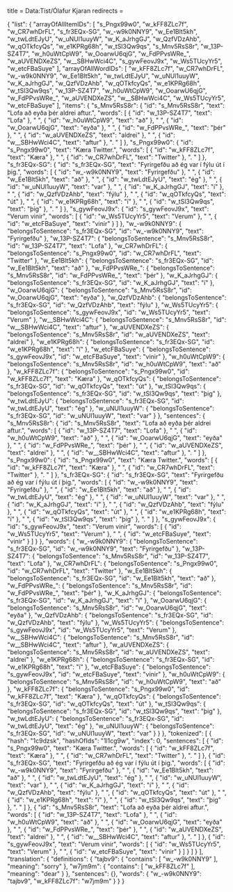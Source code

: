 title = Data:Tíst/Ólafur Kjaran
redirects =
>>>>

{
    "list": {
        "arrayOfAllItemIDs": [
            "s_Pngx99w0",
            "w_kFF8ZLc7f",
            "w_CR7whDrFL",
            "s_fr3EQx-SG",
            "w_-w9k0NNY9",
            "w_Ee1Blt5kh",
            "w_twLdtEJyU",
            "w_uNUl1uuyW",
            "w_K_aJrhgGJ",
            "w_QzfVDzAhb",
            "w_qOTkfcyQs",
            "w_e1KPRg68h",
            "w_tSl3Qw9qs",
            "s_Mnv5RsS8r",
            "w_13P-SZ4T7",
            "w_h0uWtCpW9",
            "w_OoarwU6qjG",
            "w_FdPPvsWRe_",
            "w_aUVENDXeZS",
            "w__SBHwWci4C",
            "s_gywFeovJ9x",
            "w_Ws5TUcyYr5",
            "w_etcFBaSuye"
        ],
        "arrayOfAllWordIDs": [
            "w_kFF8ZLc7f",
            "w_CR7whDrFL",
            "w_-w9k0NNY9",
            "w_Ee1Blt5kh",
            "w_twLdtEJyU",
            "w_uNUl1uuyW",
            "w_K_aJrhgGJ",
            "w_QzfVDzAhb",
            "w_qOTkfcyQs",
            "w_e1KPRg68h",
            "w_tSl3Qw9qs",
            "w_13P-SZ4T7",
            "w_h0uWtCpW9",
            "w_OoarwU6qjG",
            "w_FdPPvsWRe_",
            "w_aUVENDXeZS",
            "w__SBHwWci4C",
            "w_Ws5TUcyYr5",
            "w_etcFBaSuye"
        ],
        "items": {
            "s_Mnv5RsS8r": {
                "id": "s_Mnv5RsS8r",
                "text": "Lofa að eyða þér aldrei aftur.",
                "words": [
                    {
                        "id": "w_13P-SZ4T7",
                        "text": "Lofa"
                    },
                    " ",
                    {
                        "id": "w_h0uWtCpW9",
                        "text": "að"
                    },
                    " ",
                    {
                        "id": "w_OoarwU6qjG",
                        "text": "eyða"
                    },
                    " ",
                    {
                        "id": "w_FdPPvsWRe_",
                        "text": "þér"
                    },
                    " ",
                    {
                        "id": "w_aUVENDXeZS",
                        "text": "aldrei"
                    },
                    " ",
                    {
                        "id": "w__SBHwWci4C",
                        "text": "aftur"
                    },
                    ". "
                ]
            },
            "s_Pngx99w0": {
                "id": "s_Pngx99w0",
                "text": "Kæra Twitter.",
                "words": [
                    {
                        "id": "w_kFF8ZLc7f",
                        "text": "Kæra"
                    },
                    " ",
                    {
                        "id": "w_CR7whDrFL",
                        "text": "Twitter"
                    },
                    ". "
                ]
            },
            "s_fr3EQx-SG": {
                "id": "s_fr3EQx-SG",
                "text": "Fyrirgefðu að ég var í fýlu út í þig.",
                "words": [
                    {
                        "id": "w_-w9k0NNY9",
                        "text": "Fyrirgefðu"
                    },
                    " ",
                    {
                        "id": "w_Ee1Blt5kh",
                        "text": "að"
                    },
                    " ",
                    {
                        "id": "w_twLdtEJyU",
                        "text": "ég"
                    },
                    " ",
                    {
                        "id": "w_uNUl1uuyW",
                        "text": "var"
                    },
                    " ",
                    {
                        "id": "w_K_aJrhgGJ",
                        "text": "í"
                    },
                    " ",
                    {
                        "id": "w_QzfVDzAhb",
                        "text": "fýlu"
                    },
                    " ",
                    {
                        "id": "w_qOTkfcyQs",
                        "text": "út"
                    },
                    " ",
                    {
                        "id": "w_e1KPRg68h",
                        "text": "í"
                    },
                    " ",
                    {
                        "id": "w_tSl3Qw9qs",
                        "text": "þig"
                    },
                    ". "
                ]
            },
            "s_gywFeovJ9x": {
                "id": "s_gywFeovJ9x",
                "text": "Verum vinir",
                "words": [
                    {
                        "id": "w_Ws5TUcyYr5",
                        "text": "Verum"
                    },
                    " ",
                    {
                        "id": "w_etcFBaSuye",
                        "text": "vinir"
                    }
                ]
            },
            "w_-w9k0NNY9": {
                "belongsToSentence": "s_fr3EQx-SG",
                "id": "w_-w9k0NNY9",
                "text": "Fyrirgefðu"
            },
            "w_13P-SZ4T7": {
                "belongsToSentence": "s_Mnv5RsS8r",
                "id": "w_13P-SZ4T7",
                "text": "Lofa"
            },
            "w_CR7whDrFL": {
                "belongsToSentence": "s_Pngx99w0",
                "id": "w_CR7whDrFL",
                "text": "Twitter"
            },
            "w_Ee1Blt5kh": {
                "belongsToSentence": "s_fr3EQx-SG",
                "id": "w_Ee1Blt5kh",
                "text": "að"
            },
            "w_FdPPvsWRe_": {
                "belongsToSentence": "s_Mnv5RsS8r",
                "id": "w_FdPPvsWRe_",
                "text": "þér"
            },
            "w_K_aJrhgGJ": {
                "belongsToSentence": "s_fr3EQx-SG",
                "id": "w_K_aJrhgGJ",
                "text": "í"
            },
            "w_OoarwU6qjG": {
                "belongsToSentence": "s_Mnv5RsS8r",
                "id": "w_OoarwU6qjG",
                "text": "eyða"
            },
            "w_QzfVDzAhb": {
                "belongsToSentence": "s_fr3EQx-SG",
                "id": "w_QzfVDzAhb",
                "text": "fýlu"
            },
            "w_Ws5TUcyYr5": {
                "belongsToSentence": "s_gywFeovJ9x",
                "id": "w_Ws5TUcyYr5",
                "text": "Verum"
            },
            "w__SBHwWci4C": {
                "belongsToSentence": "s_Mnv5RsS8r",
                "id": "w__SBHwWci4C",
                "text": "aftur"
            },
            "w_aUVENDXeZS": {
                "belongsToSentence": "s_Mnv5RsS8r",
                "id": "w_aUVENDXeZS",
                "text": "aldrei"
            },
            "w_e1KPRg68h": {
                "belongsToSentence": "s_fr3EQx-SG",
                "id": "w_e1KPRg68h",
                "text": "í"
            },
            "w_etcFBaSuye": {
                "belongsToSentence": "s_gywFeovJ9x",
                "id": "w_etcFBaSuye",
                "text": "vinir"
            },
            "w_h0uWtCpW9": {
                "belongsToSentence": "s_Mnv5RsS8r",
                "id": "w_h0uWtCpW9",
                "text": "að"
            },
            "w_kFF8ZLc7f": {
                "belongsToSentence": "s_Pngx99w0",
                "id": "w_kFF8ZLc7f",
                "text": "Kæra"
            },
            "w_qOTkfcyQs": {
                "belongsToSentence": "s_fr3EQx-SG",
                "id": "w_qOTkfcyQs",
                "text": "út"
            },
            "w_tSl3Qw9qs": {
                "belongsToSentence": "s_fr3EQx-SG",
                "id": "w_tSl3Qw9qs",
                "text": "þig"
            },
            "w_twLdtEJyU": {
                "belongsToSentence": "s_fr3EQx-SG",
                "id": "w_twLdtEJyU",
                "text": "ég"
            },
            "w_uNUl1uuyW": {
                "belongsToSentence": "s_fr3EQx-SG",
                "id": "w_uNUl1uuyW",
                "text": "var"
            }
        },
        "sentences": {
            "s_Mnv5RsS8r": {
                "id": "s_Mnv5RsS8r",
                "text": "Lofa að eyða þér aldrei aftur.",
                "words": [
                    {
                        "id": "w_13P-SZ4T7",
                        "text": "Lofa"
                    },
                    " ",
                    {
                        "id": "w_h0uWtCpW9",
                        "text": "að"
                    },
                    " ",
                    {
                        "id": "w_OoarwU6qjG",
                        "text": "eyða"
                    },
                    " ",
                    {
                        "id": "w_FdPPvsWRe_",
                        "text": "þér"
                    },
                    " ",
                    {
                        "id": "w_aUVENDXeZS",
                        "text": "aldrei"
                    },
                    " ",
                    {
                        "id": "w__SBHwWci4C",
                        "text": "aftur"
                    },
                    ". "
                ]
            },
            "s_Pngx99w0": {
                "id": "s_Pngx99w0",
                "text": "Kæra Twitter.",
                "words": [
                    {
                        "id": "w_kFF8ZLc7f",
                        "text": "Kæra"
                    },
                    " ",
                    {
                        "id": "w_CR7whDrFL",
                        "text": "Twitter"
                    },
                    ". "
                ]
            },
            "s_fr3EQx-SG": {
                "id": "s_fr3EQx-SG",
                "text": "Fyrirgefðu að ég var í fýlu út í þig.",
                "words": [
                    {
                        "id": "w_-w9k0NNY9",
                        "text": "Fyrirgefðu"
                    },
                    " ",
                    {
                        "id": "w_Ee1Blt5kh",
                        "text": "að"
                    },
                    " ",
                    {
                        "id": "w_twLdtEJyU",
                        "text": "ég"
                    },
                    " ",
                    {
                        "id": "w_uNUl1uuyW",
                        "text": "var"
                    },
                    " ",
                    {
                        "id": "w_K_aJrhgGJ",
                        "text": "í"
                    },
                    " ",
                    {
                        "id": "w_QzfVDzAhb",
                        "text": "fýlu"
                    },
                    " ",
                    {
                        "id": "w_qOTkfcyQs",
                        "text": "út"
                    },
                    " ",
                    {
                        "id": "w_e1KPRg68h",
                        "text": "í"
                    },
                    " ",
                    {
                        "id": "w_tSl3Qw9qs",
                        "text": "þig"
                    },
                    ". "
                ]
            },
            "s_gywFeovJ9x": {
                "id": "s_gywFeovJ9x",
                "text": "Verum vinir",
                "words": [
                    {
                        "id": "w_Ws5TUcyYr5",
                        "text": "Verum"
                    },
                    " ",
                    {
                        "id": "w_etcFBaSuye",
                        "text": "vinir"
                    }
                ]
            }
        },
        "words": {
            "w_-w9k0NNY9": {
                "belongsToSentence": "s_fr3EQx-SG",
                "id": "w_-w9k0NNY9",
                "text": "Fyrirgefðu"
            },
            "w_13P-SZ4T7": {
                "belongsToSentence": "s_Mnv5RsS8r",
                "id": "w_13P-SZ4T7",
                "text": "Lofa"
            },
            "w_CR7whDrFL": {
                "belongsToSentence": "s_Pngx99w0",
                "id": "w_CR7whDrFL",
                "text": "Twitter"
            },
            "w_Ee1Blt5kh": {
                "belongsToSentence": "s_fr3EQx-SG",
                "id": "w_Ee1Blt5kh",
                "text": "að"
            },
            "w_FdPPvsWRe_": {
                "belongsToSentence": "s_Mnv5RsS8r",
                "id": "w_FdPPvsWRe_",
                "text": "þér"
            },
            "w_K_aJrhgGJ": {
                "belongsToSentence": "s_fr3EQx-SG",
                "id": "w_K_aJrhgGJ",
                "text": "í"
            },
            "w_OoarwU6qjG": {
                "belongsToSentence": "s_Mnv5RsS8r",
                "id": "w_OoarwU6qjG",
                "text": "eyða"
            },
            "w_QzfVDzAhb": {
                "belongsToSentence": "s_fr3EQx-SG",
                "id": "w_QzfVDzAhb",
                "text": "fýlu"
            },
            "w_Ws5TUcyYr5": {
                "belongsToSentence": "s_gywFeovJ9x",
                "id": "w_Ws5TUcyYr5",
                "text": "Verum"
            },
            "w__SBHwWci4C": {
                "belongsToSentence": "s_Mnv5RsS8r",
                "id": "w__SBHwWci4C",
                "text": "aftur"
            },
            "w_aUVENDXeZS": {
                "belongsToSentence": "s_Mnv5RsS8r",
                "id": "w_aUVENDXeZS",
                "text": "aldrei"
            },
            "w_e1KPRg68h": {
                "belongsToSentence": "s_fr3EQx-SG",
                "id": "w_e1KPRg68h",
                "text": "í"
            },
            "w_etcFBaSuye": {
                "belongsToSentence": "s_gywFeovJ9x",
                "id": "w_etcFBaSuye",
                "text": "vinir"
            },
            "w_h0uWtCpW9": {
                "belongsToSentence": "s_Mnv5RsS8r",
                "id": "w_h0uWtCpW9",
                "text": "að"
            },
            "w_kFF8ZLc7f": {
                "belongsToSentence": "s_Pngx99w0",
                "id": "w_kFF8ZLc7f",
                "text": "Kæra"
            },
            "w_qOTkfcyQs": {
                "belongsToSentence": "s_fr3EQx-SG",
                "id": "w_qOTkfcyQs",
                "text": "út"
            },
            "w_tSl3Qw9qs": {
                "belongsToSentence": "s_fr3EQx-SG",
                "id": "w_tSl3Qw9qs",
                "text": "þig"
            },
            "w_twLdtEJyU": {
                "belongsToSentence": "s_fr3EQx-SG",
                "id": "w_twLdtEJyU",
                "text": "ég"
            },
            "w_uNUl1uuyW": {
                "belongsToSentence": "s_fr3EQx-SG",
                "id": "w_uNUl1uuyW",
                "text": "var"
            }
        }
    },
    "tokenized": [
        {
            "hash": "1c9dzsk",
            "hashOfIds": "1l1cg9w",
            "index": 0,
            "sentences": [
                {
                    "id": "s_Pngx99w0",
                    "text": "Kæra Twitter.",
                    "words": [
                        {
                            "id": "w_kFF8ZLc7f",
                            "text": "Kæra"
                        },
                        " ",
                        {
                            "id": "w_CR7whDrFL",
                            "text": "Twitter"
                        },
                        ". "
                    ]
                },
                {
                    "id": "s_fr3EQx-SG",
                    "text": "Fyrirgefðu að ég var í fýlu út í þig.",
                    "words": [
                        {
                            "id": "w_-w9k0NNY9",
                            "text": "Fyrirgefðu"
                        },
                        " ",
                        {
                            "id": "w_Ee1Blt5kh",
                            "text": "að"
                        },
                        " ",
                        {
                            "id": "w_twLdtEJyU",
                            "text": "ég"
                        },
                        " ",
                        {
                            "id": "w_uNUl1uuyW",
                            "text": "var"
                        },
                        " ",
                        {
                            "id": "w_K_aJrhgGJ",
                            "text": "í"
                        },
                        " ",
                        {
                            "id": "w_QzfVDzAhb",
                            "text": "fýlu"
                        },
                        " ",
                        {
                            "id": "w_qOTkfcyQs",
                            "text": "út"
                        },
                        " ",
                        {
                            "id": "w_e1KPRg68h",
                            "text": "í"
                        },
                        " ",
                        {
                            "id": "w_tSl3Qw9qs",
                            "text": "þig"
                        },
                        ". "
                    ]
                },
                {
                    "id": "s_Mnv5RsS8r",
                    "text": "Lofa að eyða þér aldrei aftur.",
                    "words": [
                        {
                            "id": "w_13P-SZ4T7",
                            "text": "Lofa"
                        },
                        " ",
                        {
                            "id": "w_h0uWtCpW9",
                            "text": "að"
                        },
                        " ",
                        {
                            "id": "w_OoarwU6qjG",
                            "text": "eyða"
                        },
                        " ",
                        {
                            "id": "w_FdPPvsWRe_",
                            "text": "þér"
                        },
                        " ",
                        {
                            "id": "w_aUVENDXeZS",
                            "text": "aldrei"
                        },
                        " ",
                        {
                            "id": "w__SBHwWci4C",
                            "text": "aftur"
                        },
                        ". "
                    ]
                },
                {
                    "id": "s_gywFeovJ9x",
                    "text": "Verum vinir",
                    "words": [
                        {
                            "id": "w_Ws5TUcyYr5",
                            "text": "Verum"
                        },
                        " ",
                        {
                            "id": "w_etcFBaSuye",
                            "text": "vinir"
                        }
                    ]
                }
            ]
        }
    ],
    "translation": {
        "definitions": {
            "tajbv9": {
                "contains": [
                    "w_-w9k0NNY9"
                ],
                "meaning": "sorry"
            },
            "w7jm9m": {
                "contains": [
                    "w_kFF8ZLc7f"
                ],
                "meaning": "dear"
            }
        },
        "sentences": {},
        "words": {
            "w_-w9k0NNY9": "tajbv9",
            "w_kFF8ZLc7f": "w7jm9m"
        }
    }
}